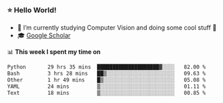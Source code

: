 ### ⭐️ Hello World!

<!--
**hologerry/hologerry** is a ✨ _special_ ✨ repository because its `README.md` (this file) appears on your GitHub profile.

Here are some ideas to get you started:

- 🔭 I’m currently working and studying on Computer Vision
- 🌱 I’m currently learning at Peking University
- 💬 Ask me about 
- 📫 How to reach me: E-mail
- 😄 Pronouns: he/his
- ⚡ Fun fact: Music is the Power
-->


- 🔭 I’m currently studying Computer Vision and doing some cool stuff 🤖
- 🎓 [Google Scholar](https://scholar.google.com/citations?user=3ykqW9wAAAAJ&hl=en)


📊 **This week I spent my time on**

<!--START_SECTION:waka-->

```txt
Python       29 hrs 35 mins  ████████████████████▓░░░░   82.00 %
Bash         3 hrs 28 mins   ██▒░░░░░░░░░░░░░░░░░░░░░░   09.63 %
Other        1 hr 49 mins    █▒░░░░░░░░░░░░░░░░░░░░░░░   05.08 %
YAML         24 mins         ▒░░░░░░░░░░░░░░░░░░░░░░░░   01.11 %
Text         18 mins         ▒░░░░░░░░░░░░░░░░░░░░░░░░   00.85 %
```

<!--END_SECTION:waka-->
